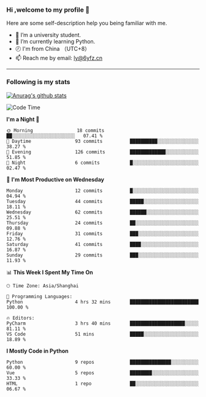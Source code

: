 ### Hi ,welcome to my profile 👋
Here are some self-description help you being familiar with me.
<!--
**liuyunfz/liuyunfz** is a ✨ _special_ ✨ repository because its `README.md` (this file) appears on your GitHub profile.
- 👯 I’m looking to collaborate on ...
- 🤔 I’m looking for help with ...
Here are some ideas to get you started:
-->
- 🏫 I’m a university student.
- 💪 I’m currently learning Python.
- 🕗 I'm from China （UTC+8）
- 📫 Reach me by email: [ly@6yfz.cn](mailto:ly@6yfz.cn)
  
---
### Following is my stats
  
[![Anurag's github stats](https://github-readme-stats.vercel.app/api?username=liuyunfz)](https://github.com/anuraghazra/github-readme-stats)
  
<!--START_SECTION:waka-->
![Code Time](http://img.shields.io/badge/Code%20Time-293%20hrs%208%20mins-blue)

**I'm a Night 🦉** 

```text
🌞 Morning                18 commits          ██░░░░░░░░░░░░░░░░░░░░░░░   07.41 % 
🌆 Daytime                93 commits          ██████████░░░░░░░░░░░░░░░   38.27 % 
🌃 Evening                126 commits         █████████████░░░░░░░░░░░░   51.85 % 
🌙 Night                  6 commits           █░░░░░░░░░░░░░░░░░░░░░░░░   02.47 % 
```
📅 **I'm Most Productive on Wednesday** 

```text
Monday                   12 commits          █░░░░░░░░░░░░░░░░░░░░░░░░   04.94 % 
Tuesday                  44 commits          █████░░░░░░░░░░░░░░░░░░░░   18.11 % 
Wednesday                62 commits          ██████░░░░░░░░░░░░░░░░░░░   25.51 % 
Thursday                 24 commits          ██░░░░░░░░░░░░░░░░░░░░░░░   09.88 % 
Friday                   31 commits          ███░░░░░░░░░░░░░░░░░░░░░░   12.76 % 
Saturday                 41 commits          ████░░░░░░░░░░░░░░░░░░░░░   16.87 % 
Sunday                   29 commits          ███░░░░░░░░░░░░░░░░░░░░░░   11.93 % 
```


📊 **This Week I Spent My Time On** 

```text
🕑︎ Time Zone: Asia/Shanghai

💬 Programming Languages: 
Python                   4 hrs 32 mins       █████████████████████████   100.00 % 

🔥 Editors: 
PyCharm                  3 hrs 40 mins       ████████████████████░░░░░   81.11 % 
VS Code                  51 mins             █████░░░░░░░░░░░░░░░░░░░░   18.89 % 
```

**I Mostly Code in Python** 

```text
Python                   9 repos             ███████████████░░░░░░░░░░   60.00 % 
Vue                      5 repos             ████████░░░░░░░░░░░░░░░░░   33.33 % 
HTML                     1 repo              ██░░░░░░░░░░░░░░░░░░░░░░░   06.67 % 
```




<!--END_SECTION:waka-->
